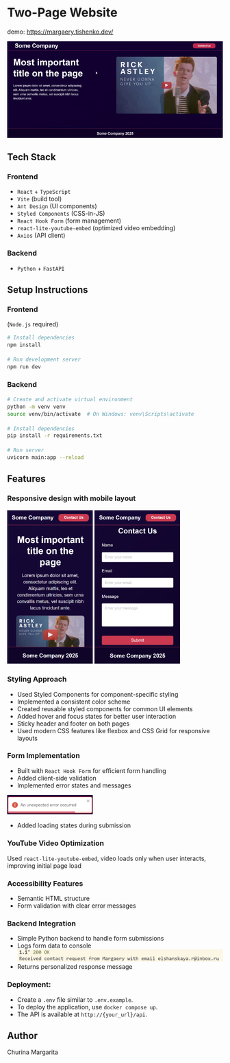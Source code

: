 # Two-Page Website
demo: https://margaery.tishenko.dev/  

![demo](./demonstration/preview.gif)

## Tech Stack

### Frontend
- `React` + `TypeScript`
- `Vite` (build tool)
- `Ant Design` (UI components)
- `Styled Components` (CSS-in-JS)
- `React Hook Form` (form management)
- `react-lite-youtube-embed` (optimized video embedding)
- `Axios` (API client)

### Backend
- `Python` + `FastAPI`

## Setup Instructions

### Frontend
(`Node.js` required)
```bash
# Install dependencies
npm install

# Run development server
npm run dev

```

### Backend
```bash
# Create and activate virtual environment
python -m venv venv
source venv/bin/activate  # On Windows: venv\Scripts\activate

# Install dependencies
pip install -r requirements.txt

# Run server
uvicorn main:app --reload
```

## Features

### Responsive design with mobile layout  
<img src="./demonstration/m-first-page.png" alt="contact page" width="200" />
<img src="./demonstration/m-contact-page.png" alt="contact page" width="200" />

### Styling Approach
- Used Styled Components for component-specific styling
- Implemented a consistent color scheme
- Created reusable styled components for common UI elements
- Added hover and focus states for better user interaction
- Sticky header and footer on both pages  
- Used modern CSS features like flexbox and CSS Grid for responsive layouts

### Form Implementation
- Built with `React Hook Form` for efficient form handling
- Added client-side validation
- Implemented error states and messages  
<img src="./demonstration/error.png" alt="contact page" width="200" />

- Added loading states during submission

### YouTube Video Optimization
   Used `react-lite-youtube-embed`, video loads only when user interacts, improving initial page load

### Accessibility Features

- Semantic HTML structure
- Form validation with clear error messages

### Backend Integration
- Simple Python backend to handle form submissions
- Logs form data to console
![backend logs](./demonstration/backend-logs.png)
- Returns personalized response message

### Deployment:
- Create a `.env` file similar to `.env.example`.
- To deploy the application, use `docker compose up`.
- The API is available at `http://{your_url}/api`.

## Author

Churina Margarita
